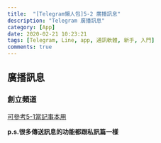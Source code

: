 ```yaml
---
title:  "[Telegram懶人包]5-2 廣播訊息"
description: "Telegram 廣播訊息"
category: [App]
date: 2020-02-21 10:23:21
tags: [Telegram, Line, app, 通訊軟體, 新手, 入門]
comments: true
---
```

## 廣播訊息

### 創立頻道
[可參考5-1當記事本用](./5-1當記事本用)

**p.s.很多傳送訊息的功能都跟私訊篇一樣**

